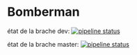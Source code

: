 # Bomberman

état de la brache dev: [![pipeline status](http://git.jojoc4.ch/jojoc4/p2/badges/dev/pipeline.svg)](http://git.jojoc4.ch/jojoc4/p2/commits/dev)

état de la brache master: [![pipeline status](http://git.jojoc4.ch/jojoc4/p2/badges/master/pipeline.svg)](http://git.jojoc4.ch/jojoc4/p2/commits/master)


